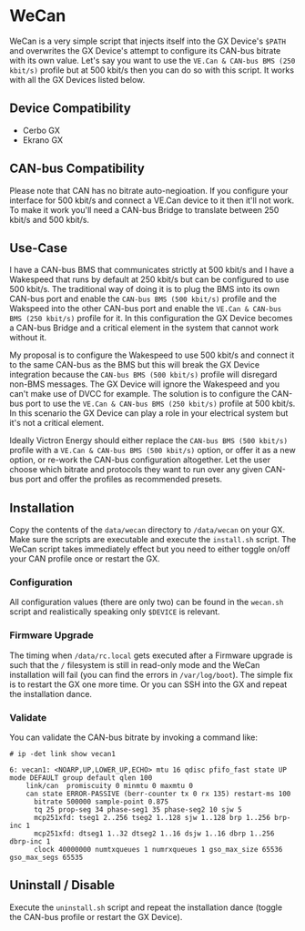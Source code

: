 # WeCan

WeCan is a very simple script that injects itself into the GX Device's `$PATH` and overwrites the GX Device's attempt to configure its CAN-bus bitrate with its own value. Let's say you want to use the `VE.Can & CAN-bus BMS (250 kbit/s)` profile but at 500 kbit/s then you can do so with this script. It works with all the GX Devices listed below.

## Device Compatibility

- Cerbo GX
- Ekrano GX

## CAN-bus Compatibility

Please note that CAN has no bitrate auto-negioation. If you configure your interface for 500 kbit/s and connect a VE.Can device to it then it'll not work. To make it work you'll need a CAN-bus Bridge to translate between 250 kbit/s and 500 kbit/s.

## Use-Case

I have a CAN-bus BMS that communicates strictly at 500 kbit/s and I have a Wakespeed that runs by default at 250 kbit/s but can be configured to use 500 kbit/s. The traditional way of doing it is to plug the BMS into its own CAN-bus port and enable the `CAN-bus BMS (500 kbit/s)` profile and the Wakspeed into the other CAN-bus port and enable the `VE.Can & CAN-bus BMS (250 kbit/s)` profile for it. In this configuration the GX Device becomes a CAN-bus Bridge and a critical element in the system that cannot work without it.

My proposal is to configure the Wakespeed to use 500 kbit/s and connect it to the same CAN-bus as the BMS but this will break the GX Device integration because the `CAN-bus BMS (500 kbit/s)` profile will disregard non-BMS messages. The GX Device will ignore the Wakespeed and you can't make use of DVCC for example. The solution is to configure the CAN-bus port to use the `VE.Can & CAN-bus BMS (250 kbit/s)` profile at 500 kbit/s. In this scenario the GX Device can play a role in your electrical system but it's not a critical element.

Ideally Victron Energy should either replace the `CAN-bus BMS (500 kbit/s)` profile with a `VE.Can & CAN-bus BMS (500 kbit/s)` option, or offer it as a new option, or re-work the CAN-bus configuration altogether. Let the user choose which bitrate and protocols they want to run over any given CAN-bus port and offer the profiles as recommended presets.

## Installation

Copy the contents of the `data/wecan` directory to `/data/wecan` on your GX. Make sure the scripts are executable and execute the `install.sh` script. The WeCan script takes immediately effect but you need to either toggle on/off your CAN profile once or restart the GX.

### Configuration

All configuration values (there are only two) can be found in the `wecan.sh` script and realistically speaking only `$DEVICE` is relevant.

### Firmware Upgrade

The timing when `/data/rc.local` gets executed after a Firmware upgrade is such that the `/` filesystem is still in read-only mode and the WeCan installation will fail (you can find the errors in `/var/log/boot`). The simple fix is to restart the GX one more time. Or you can SSH into the GX and repeat the installation dance.

### Validate

You can validate the CAN-bus bitrate by invoking a command like:

```
# ip -det link show vecan1
```

```
6: vecan1: <NOARP,UP,LOWER_UP,ECHO> mtu 16 qdisc pfifo_fast state UP mode DEFAULT group default qlen 100
    link/can  promiscuity 0 minmtu 0 maxmtu 0 
    can state ERROR-PASSIVE (berr-counter tx 0 rx 135) restart-ms 100 
	  bitrate 500000 sample-point 0.875 
	  tq 25 prop-seg 34 phase-seg1 35 phase-seg2 10 sjw 5
	  mcp251xfd: tseg1 2..256 tseg2 1..128 sjw 1..128 brp 1..256 brp-inc 1
	  mcp251xfd: dtseg1 1..32 dtseg2 1..16 dsjw 1..16 dbrp 1..256 dbrp-inc 1
	  clock 40000000 numtxqueues 1 numrxqueues 1 gso_max_size 65536 gso_max_segs 65535
```

## Uninstall / Disable

Execute the `uninstall.sh` script and repeat the installation dance (toggle the CAN-bus profile or restart the GX Device).